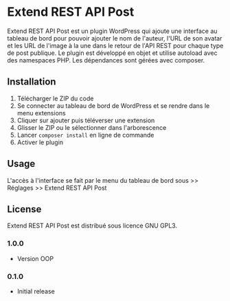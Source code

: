 ﻿# Extend REST API Post

Extend REST API Post est un plugin WordPress qui ajoute une interface au tableau de bord pour pouvoir ajouter le nom de l'auteur, l'URL de son avatar et les URL de l'image à la une dans le retour de l'API REST pour chaque type de post publique.
Le plugin est développé en objet et utilise autoload avec des namespaces PHP. Les dépendances sont gérées avec composer.

## Installation

1.	Télécharger le ZIP du code
1.	Se connecter au tableau de bord de WordPress et se rendre dans le menu extensions
1.	Cliquer sur ajouter puis téléverser une extension
1.  Glisser le ZIP ou le sélectionner dans l'arborescence
1. 	Lancer `composer install` en ligne de commande
1.  Activer le plugin

## Usage

L'accès à l'interface se fait par le menu du tableau de bord sous >> Réglages >> Extend REST API Post

## License

Extend REST API Post est distribué sous licence GNU GPL3.

### 1.0.0
* Version OOP

### 0.1.0
* Initial release

